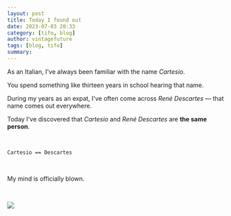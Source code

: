 ```yaml
---
layout: post
title: Today I found out
date: 2023-07-03 20:33
category: [tifo, blog]
author: vintagefuture
tags: [blog, tifo]
summary:
---
```


As an Italian, I've always been familiar with the name *Cartesio*.

You spend something like thirteen years in school hearing that name.

During my years as an expat, I've often come across *René Descartes* — that name comes out everywhere.

Today I've discovered that *Cartesio* and *René Descartes* are **the same person**.

<br>

`Cartesio == Descartes`

<br>

My mind is officially blown.

<br>

![](/assets/img/Frans_Hals_-_Portret_van_René_Descartes.jpg)